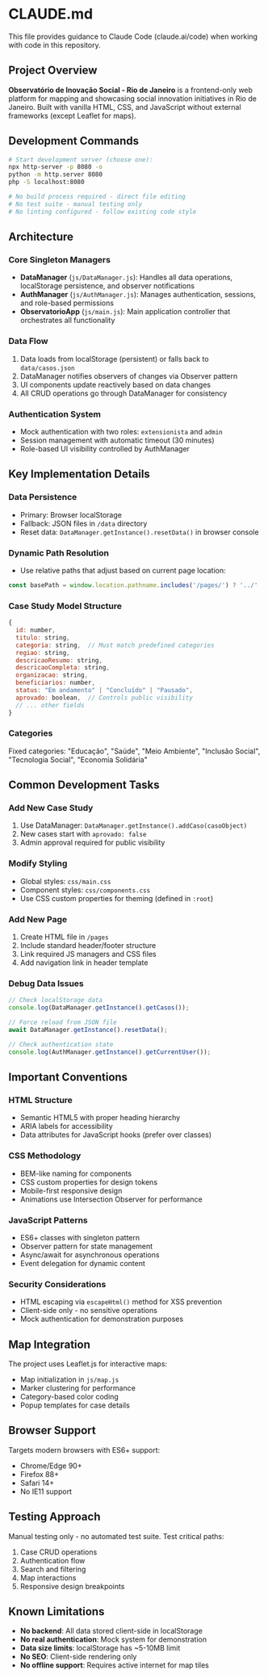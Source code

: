 # CLAUDE.md

This file provides guidance to Claude Code (claude.ai/code) when working with code in this repository.

## Project Overview

**Observatório de Inovação Social - Rio de Janeiro** is a frontend-only web platform for mapping and showcasing social innovation initiatives in Rio de Janeiro. Built with vanilla HTML, CSS, and JavaScript without external frameworks (except Leaflet for maps).

## Development Commands

```bash
# Start development server (choose one):
npx http-server -p 8080 -o
python -m http.server 8080
php -S localhost:8080

# No build process required - direct file editing
# No test suite - manual testing only
# No linting configured - follow existing code style
```

## Architecture

### Core Singleton Managers
- **DataManager** (`js/DataManager.js`): Handles all data operations, localStorage persistence, and observer notifications
- **AuthManager** (`js/AuthManager.js`): Manages authentication, sessions, and role-based permissions
- **ObservatorioApp** (`js/main.js`): Main application controller that orchestrates all functionality

### Data Flow
1. Data loads from localStorage (persistent) or falls back to `data/casos.json`
2. DataManager notifies observers of changes via Observer pattern
3. UI components update reactively based on data changes
4. All CRUD operations go through DataManager for consistency

### Authentication System
- Mock authentication with two roles: `extensionista` and `admin`
- Session management with automatic timeout (30 minutes)
- Role-based UI visibility controlled by AuthManager

## Key Implementation Details

### Data Persistence
- Primary: Browser localStorage
- Fallback: JSON files in `/data` directory
- Reset data: `DataManager.getInstance().resetData()` in browser console

### Dynamic Path Resolution
- Use relative paths that adjust based on current page location:
```javascript
const basePath = window.location.pathname.includes('/pages/') ? '../' : './';
```

### Case Study Model Structure
```javascript
{
  id: number,
  titulo: string,
  categoria: string,  // Must match predefined categories
  regiao: string,
  descricaoResumo: string,
  descricaoCompleta: string,
  organizacao: string,
  beneficiarios: number,
  status: "Em andamento" | "Concluído" | "Pausado",
  aprovado: boolean,  // Controls public visibility
  // ... other fields
}
```

### Categories
Fixed categories: "Educação", "Saúde", "Meio Ambiente", "Inclusão Social", "Tecnologia Social", "Economia Solidária"

## Common Development Tasks

### Add New Case Study
1. Use DataManager: `DataManager.getInstance().addCaso(casoObject)`
2. New cases start with `aprovado: false`
3. Admin approval required for public visibility

### Modify Styling
- Global styles: `css/main.css`
- Component styles: `css/components.css`
- Use CSS custom properties for theming (defined in `:root`)

### Add New Page
1. Create HTML file in `/pages`
2. Include standard header/footer structure
3. Link required JS managers and CSS files
4. Add navigation link in header template

### Debug Data Issues
```javascript
// Check localStorage data
console.log(DataManager.getInstance().getCasos());

// Force reload from JSON file
await DataManager.getInstance().resetData();

// Check authentication state
console.log(AuthManager.getInstance().getCurrentUser());
```

## Important Conventions

### HTML Structure
- Semantic HTML5 with proper heading hierarchy
- ARIA labels for accessibility
- Data attributes for JavaScript hooks (prefer over classes)

### CSS Methodology
- BEM-like naming for components
- CSS custom properties for design tokens
- Mobile-first responsive design
- Animations use Intersection Observer for performance

### JavaScript Patterns
- ES6+ classes with singleton pattern
- Observer pattern for state management
- Async/await for asynchronous operations
- Event delegation for dynamic content

### Security Considerations
- HTML escaping via `escapeHtml()` method for XSS prevention
- Client-side only - no sensitive operations
- Mock authentication for demonstration purposes

## Map Integration

The project uses Leaflet.js for interactive maps:
- Map initialization in `js/map.js`
- Marker clustering for performance
- Category-based color coding
- Popup templates for case details

## Browser Support

Targets modern browsers with ES6+ support:
- Chrome/Edge 90+
- Firefox 88+
- Safari 14+
- No IE11 support

## Testing Approach

Manual testing only - no automated test suite. Test critical paths:
1. Case CRUD operations
2. Authentication flow
3. Search and filtering
4. Map interactions
5. Responsive design breakpoints

## Known Limitations

- **No backend**: All data stored client-side in localStorage
- **No real authentication**: Mock system for demonstration
- **Data size limits**: localStorage has ~5-10MB limit
- **No SEO**: Client-side rendering only
- **No offline support**: Requires active internet for map tiles